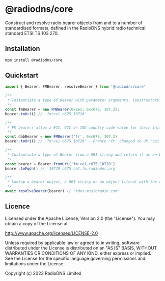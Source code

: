 # @radiodns/core

Construct and resolve radio bearer objects from and to a number of standardised formats, defined in the RadioDNS hybrid radio technical standard ETSI TS 103 270.

## Installation

```sh
npm install @radiodns/core
```

## Quickstart

```js
import { Bearer, FMBearer, resolveBearer } from '@radiodns/core'

/**
 * Instantiate a type of Bearer with parameter arguments. Constructors will accept numbers or string representations of numbers.
 */
const fmBearer = new FMBearer(0xce1, 0xc675, 107.2);
bearer.toUri() // 'fm:ce1.c675.10720'

/**
 * FM bearers allow a ECC, GCC or ISO country code value for their initial country argument and utilising the country code table will silently correct errors based on neighbouring country reception.
 */
const dabBearer = new FMBearer('fr', 0xc675, 107.2)
bearer.toUri() // 'fm:ce1.c675.10720' - France 'fr' changed to UK 'ce1' for SId beginning with 'c'

/**
 * Instantiate a type of Bearer from a URI string and return it as an FQDN. Methods are available for parsing and outputting between URI, FQDN and service identifier formats.
 */
const bearer = Bearer.fromUri('fm:ce1.c675.10720')
bearer.toFqdn() // '10720.c675.ce1.fm.radiodns.org'

/**
 * Lookup a bearer object, a URI string or an object literal with the required parameters. Returns a promise that resolves to the authoritative FQDN for that bearer.
 */
await resolveBearer(bearer) // 'rdns.musicradio.com'
```

## Licence

Licensed under the Apache License, Version 2.0 (the "License"). You may obtain a copy of the License at

http://www.apache.org/licenses/LICENSE-2.0

Unless required by applicable law or agreed to in writing, software distributed under the License is distributed on an "AS IS" BASIS, WITHOUT WARRANTIES OR CONDITIONS OF ANY KIND, either express or implied.
See the License for the specific language governing permissions and limitations under the License.

Copyright (c) 2023 RadioDNS Limited
